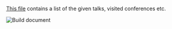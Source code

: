 [This file](./generated/academic_activities_eng.pdf) contains a list of the given talks, visited conferences etc.

![Build document](https://github.com/vil02/academicActivities/workflows/build_document/badge.svg)
